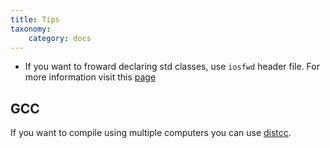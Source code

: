 ```yaml
---
title: Tips
taxonomy:
    category: docs
---
```


* If you want to froward declaring std classes, use `iosfwd` header file. For more information visit this [page](http://www.gotw.ca/gotw/034.htm)

## GCC

If you want to compile using multiple computers you can use [distcc](https://en.wikipedia.org/wiki/Distcc).
